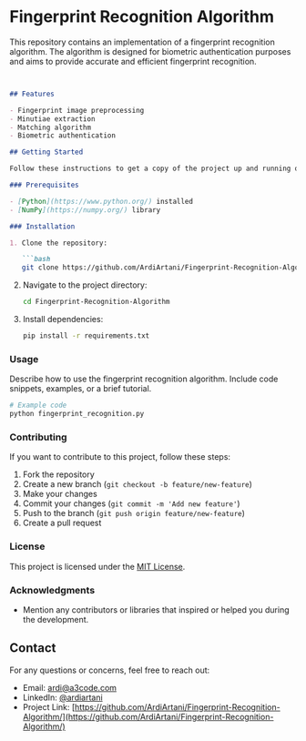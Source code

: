 # Fingerprint Recognition Algorithm

This repository contains an implementation of a fingerprint recognition algorithm. The algorithm is designed for biometric authentication purposes and aims to provide accurate and efficient fingerprint recognition.
```markdown


## Features

- Fingerprint image preprocessing
- Minutiae extraction
- Matching algorithm
- Biometric authentication

## Getting Started

Follow these instructions to get a copy of the project up and running on your local machine.

### Prerequisites

- [Python](https://www.python.org/) installed
- [NumPy](https://numpy.org/) library

### Installation

1. Clone the repository:

   ```bash
   git clone https://github.com/ArdiArtani/Fingerprint-Recognition-Algorithm.git
   ```

2. Navigate to the project directory:

   ```bash
   cd Fingerprint-Recognition-Algorithm
   ```

3. Install dependencies:

   ```bash
   pip install -r requirements.txt
   ```

### Usage

Describe how to use the fingerprint recognition algorithm. Include code snippets, examples, or a brief tutorial.

```python
# Example code
python fingerprint_recognition.py
```

### Contributing

If you want to contribute to this project, follow these steps:

1. Fork the repository
2. Create a new branch (`git checkout -b feature/new-feature`)
3. Make your changes
4. Commit your changes (`git commit -m 'Add new feature'`)
5. Push to the branch (`git push origin feature/new-feature`)
6. Create a pull request

### License

This project is licensed under the [MIT License](LICENSE.md).

### Acknowledgments

- Mention any contributors or libraries that inspired or helped you during the development.

## Contact

For any questions or concerns, feel free to reach out:

- Email: ardi@a3code.com
- LinkedIn: [@ardiartani](https://www.linkedin.com/in/ardiartani/)
- Project Link: [https://github.com/ArdiArtani/Fingerprint-Recognition-Algorithm/](https://github.com/ArdiArtani/Fingerprint-Recognition-Algorithm/)

```
